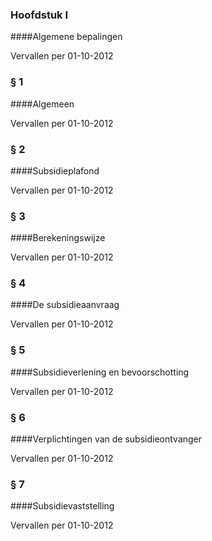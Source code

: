 <meta http-equiv='Content-Type' content='text/html; charset=utf-8' />

### Hoofdstuk  I  

####Algemene bepalingen

Vervallen per 01-10-2012 

### §  1  

####Algemeen

Vervallen per 01-10-2012 

### §  2  

####Subsidieplafond

Vervallen per 01-10-2012 

### §  3  

####Berekeningswijze

Vervallen per 01-10-2012 

### §  4  

####De subsidieaanvraag

Vervallen per 01-10-2012 

### §  5  

####Subsidieverlening en bevoorschotting

Vervallen per 01-10-2012 

### §  6  

####Verplichtingen van de subsidieontvanger

Vervallen per 01-10-2012 

### §  7  

####Subsidievaststelling

Vervallen per 01-10-2012 

